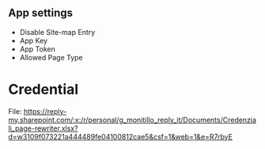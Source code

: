 ## App settings

- Disable Site-map Entry
- App Key
- App Token
- Allowed Page Type

# Credential
File: https://reply-my.sharepoint.com/:x:/r/personal/g_monitillo_reply_it/Documents/Credenziali_page-rewriter.xlsx?d=w3109f073221a444489fe04100812cae5&csf=1&web=1&e=R7rbyE

